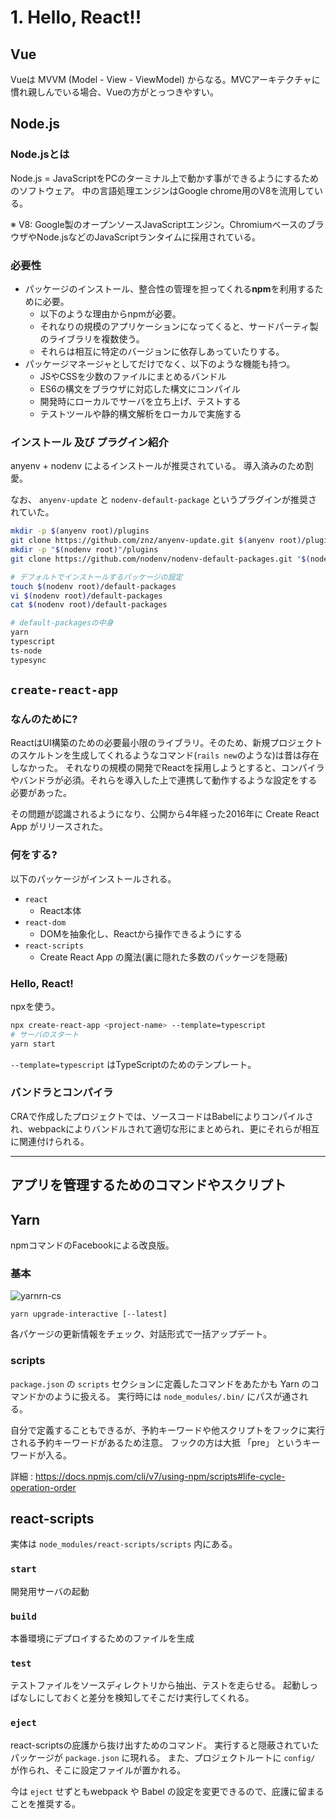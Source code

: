 # 1. Hello, React!!

## Vue

Vueは MVVM (Model - View - ViewModel) からなる。MVCアーキテクチャに慣れ親しんでいる場合、Vueの方がとっつきやすい。

## Node.js

### Node.jsとは

Node.js = JavaScriptをPCのターミナル上で動かす事ができるようにするためのソフトウェア。
中の言語処理エンジンはGoogle chrome用のV8を流用している。

※ V8: Google製のオープンソースJavaScriptエンジン。ChromiumベースのブラウザやNode.jsなどのJavaScriptランタイムに採用されている。

### 必要性

- パッケージのインストール、整合性の管理を担ってくれる**npm**を利用するために必要。
  - 以下のような理由からnpmが必要。
  - それなりの規模のアプリケーションになってくると、サードパーティ製のライブラリを複数使う。
  - それらは相互に特定のバージョンに依存しあっていたりする。
- パッケージマネージャとしてだけでなく、以下のような機能も持つ。
  - JSやCSSを少数のファイルにまとめるバンドル
  - ES6の構文をブラウザに対応した構文にコンパイル
  - 開発時にローカルでサーバを立ち上げ、テストする
  - テストツールや静的構文解析をローカルで実施する

### インストール 及び プラグイン紹介

anyenv + nodenv によるインストールが推奨されている。
導入済みのため割愛。

なお、 `anyenv-update` と `nodenv-default-package` というプラグインが推奨されていた。

```zsh
mkdir -p $(anyenv root)/plugins
git clone https://github.com/znz/anyenv-update.git $(anyenv root)/plugins/anyenv-update
mkdir -p "$(nodenv root)"/plugins
git clone https://github.com/nodenv/nodenv-default-packages.git "$(nodenv root)/plugins/nodenv-default-packages"

# デフォルトでインストールするパッケージの設定
touch $(nodenv root)/default-packages
vi $(nodenv root)/default-packages
cat $(nodenv root)/default-packages

# default-packagesの中身
yarn
typescript
ts-node
typesync
```

## `create-react-app`

### なんのために?

ReactはUI構築のための必要最小限のライブラリ。そのため、新規プロジェクトのスケルトンを生成してくれるようなコマンド(`rails new`のような)は昔は存在しなかった。
それなりの規模の開発でReactを採用しようとすると、コンパイラやバンドラが必須。それらを導入した上で連携して動作するような設定をする必要があった。

その問題が認識されるようになり、公開から4年経った2016年に Create React App がリリースされた。

### 何をする?

以下のパッケージがインストールされる。

- `react`
  - React本体
- `react-dom`
  - DOMを抽象化し、Reactから操作できるようにする
- `react-scripts`
  - Create React App の魔法(裏に隠れた多数のパッケージを隠蔽)

### Hello, React!

npxを使う。

```zsh
npx create-react-app <project-name> --template=typescript
# サーバのスタート
yarn start
```

`--template=typescript` はTypeScriptのためのテンプレート。

### バンドラとコンパイラ

CRAで作成したプロジェクトでは、ソースコードはBabelによりコンパイルされ、webpackによりバンドルされて適切な形にまとめられ、更にそれらが相互に関連付けられる。

***

## アプリを管理するためのコマンドやスクリプト

## Yarn

npmコマンドのFacebookによる改良版。

### 基本

![yarnrn-cs](images/yarn_cs.png)

`yarn upgrade-interactive [--latest]`

各パケージの更新情報をチェック、対話形式で一括アップデート。

### scripts

`package.json` の `scripts` セクションに定義したコマンドをあたかも Yarn のコマンドかのように扱える。
実行時には `node_modules/.bin/` にパスが通される。

自分で定義することもできるが、予約キーワードや他スクリプトをフックに実行される予約キーワードがあるため注意。
フックの方は大抵 「pre」 というキーワードが入る。

詳細 : https://docs.npmjs.com/cli/v7/using-npm/scripts#life-cycle-operation-order

## react-scripts

実体は `node_modules/react-scripts/scripts` 内にある。

### `start`

開発用サーバの起動

### `build`

本番環境にデプロイするためのファイルを生成

### `test`

テストファイルをソースディレクトリから抽出、テストを走らせる。
起動しっぱなしにしておくと差分を検知してそこだけ実行してくれる。

### `eject`

react-scriptsの庇護から抜け出すためのコマンド。
実行すると隠蔽されていたパッケージが `package.json` に現れる。
また、プロジェクトルートに `config/` が作られ、そこに設定ファイルが置かれる。

今は `eject` せずともwebpack や Babel の設定を変更できるので、庇護に留まることを推奨する。

